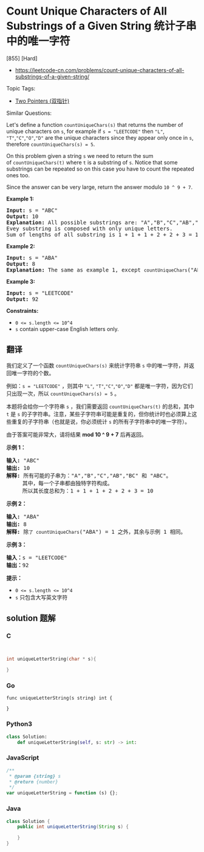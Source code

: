 # Count Unique Characters of All Substrings of a Given String 统计子串中的唯一字符

[855] [Hard]

- https://leetcode-cn.com/problems/count-unique-characters-of-all-substrings-of-a-given-string/

Topic Tags:

- [Two Pointers (双指针)](https://leetcode-cn.com/tag/two-pointers/)

Similar Questions:

Let's define a function `countUniqueChars(s)` that returns the number of unique characters on `s`, for example if `s = "LEETCODE"` then `"L"`, `"T"`,`"C"`,`"O"`,`"D"` are the unique characters since they appear only once in `s`, therefore `countUniqueChars(s) = 5`.

On this problem given a string `s` we need to return the sum of `countUniqueChars(t)` where `t` is a substring of `s`. Notice that some substrings can be repeated so on this case you have to count the repeated ones too.

Since the answer can be very large, return the answer modulo `10 ^ 9 + 7`.

**Example 1:**

<pre><strong>Input:</strong> s = "ABC"
<strong>Output:</strong> 10
<strong>Explanation: </strong>All possible substrings are: "A","B","C","AB","BC" and "ABC".
Evey substring is composed with only unique letters.
Sum of lengths of all substring is 1 + 1 + 1 + 2 + 2 + 3 = 10
</pre>

**Example 2:**

<pre><strong>Input:</strong> s = "ABA"
<strong>Output:</strong> 8
<strong>Explanation: </strong>The same as example 1, except <code>countUniqueChars</code>("ABA") = 1.
</pre>

**Example 3:**

<pre><strong>Input:</strong> s = "LEETCODE"
<strong>Output:</strong> 92
</pre>

**Constraints:**

- `0 <= s.length <= 10^4`
- `s` contain upper-case English letters only.

## 翻译

我们定义了一个函数 `countUniqueChars(s)` 来统计字符串 `s` 中的唯一字符，并返回唯一字符的个数。

例如：`s = "LEETCODE"` ，则其中 `"L"`, `"T"`,`"C"`,`"O"`,`"D"` 都是唯一字符，因为它们只出现一次，所以 `countUniqueChars(s) = 5` 。

本题将会给你一个字符串 `s` ，我们需要返回 `countUniqueChars(t)` 的总和，其中 `t` 是 `s` 的子字符串。注意，某些子字符串可能是重复的，但你统计时也必须算上这些重复的子字符串（也就是说，你必须统计 `s` 的所有子字符串中的唯一字符）。

由于答案可能非常大，请将结果 **mod 10 ^ 9 + 7** 后再返回。

**示例 1：**

<pre><strong>输入: </strong>"ABC"
<strong>输出: </strong>10
<strong>解释:</strong> 所有可能的子串为："A","B","C","AB","BC" 和 "ABC"。
     其中，每一个子串都由独特字符构成。
     所以其长度总和为：1 + 1 + 1 + 2 + 2 + 3 = 10
</pre>

**示例 2：**

<pre><strong>输入: </strong>"ABA"
<strong>输出: </strong>8
<strong>解释: </strong>除<code>了 countUniqueChars</code>("ABA") = 1 之外，其余与示例 1 相同。
</pre>

**示例 3：**

<pre><strong>输入：</strong>s = "LEETCODE"
<strong>输出：</strong>92
</pre>

**提示：**

- `0 <= s.length <= 10^4`
- `s` 只包含大写英文字符

## solution 题解

### C

```c


int uniqueLetterString(char * s){

}


```

### Go

```golang
func uniqueLetterString(s string) int {

}
```

### Python3

```python
class Solution:
    def uniqueLetterString(self, s: str) -> int:
```

### JavaScript

```javascript
/**
 * @param {string} s
 * @return {number}
 */
var uniqueLetterString = function (s) {};
```

### Java

```java
class Solution {
    public int uniqueLetterString(String s) {

    }
}
```
